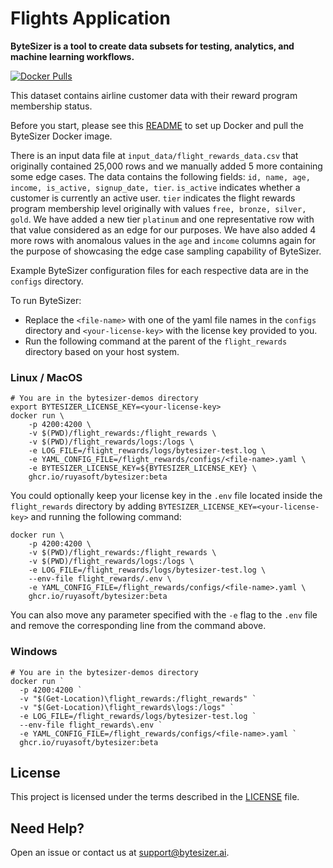 # Flights Application

**ByteSizer is a tool to create data subsets for testing, analytics, and machine learning workflows.**

[![Docker Pulls](https://img.shields.io/badge/docker-ready-blue)](https://github.com/orgs/ruyasoft/packages/container/package/bytesizer)

This dataset contains airline customer data with their reward program membership status.

Before you start, please see this [README](../README.md) to set up Docker and pull the ByteSizer Docker image.

There is an input data file at `input_data/flight_rewards_data.csv` that originally contained 25,000 rows and we manually added 5 more containing some edge cases.
The data contains the following fields: `id, name, age, income, is_active, signup_date, tier`. 
`is_active` indicates whether a customer is currently an active user.
`tier` indicates the flight rewards program membership level originally with values `free, bronze, silver, gold`. 
We have added a new tier `platinum` and one representative row with that value considered as an edge for our purposes.
We have also added 4 more rows with anomalous values in the `age` and `income` columns again for the purpose of showcasing the edge case sampling capability of ByteSizer.

Example ByteSizer configuration files for each respective data are in the `configs` directory.

To run ByteSizer:
* Replace the `<file-name>` with one of the yaml file names in the `configs` directory and `<your-license-key>` with the license key provided to you.
* Run the following command at the parent of the `flight_rewards` directory based on your host system.

### Linux / MacOS
```shell
# You are in the bytesizer-demos directory
export BYTESIZER_LICENSE_KEY=<your-license-key>
docker run \
    -p 4200:4200 \
    -v $(PWD)/flight_rewards:/flight_rewards \
    -v $(PWD)/flight_rewards/logs:/logs \
    -e LOG_FILE=/flight_rewards/logs/bytesizer-test.log \
    -e YAML_CONFIG_FILE=/flight_rewards/configs/<file-name>.yaml \
    -e BYTESIZER_LICENSE_KEY=${BYTESIZER_LICENSE_KEY} \
    ghcr.io/ruyasoft/bytesizer:beta
```

You could optionally keep your license key in the `.env` file located inside the `flight_rewards` directory by adding `BYTESIZER_LICENSE_KEY=<your-license-key>` and running the following command:
```shell
docker run \
    -p 4200:4200 \
    -v $(PWD)/flight_rewards:/flight_rewards \
    -v $(PWD)/flight_rewards/logs:/logs \
    -e LOG_FILE=/flight_rewards/logs/bytesizer-test.log \
    --env-file flight_rewards/.env \
    -e YAML_CONFIG_FILE=/flight_rewards/configs/<file-name>.yaml \
    ghcr.io/ruyasoft/bytesizer:beta
```
You can also move any parameter specified with the `-e` flag to the `.env` file and remove the corresponding line from the command above.

### Windows 
```shell
# You are in the bytesizer-demos directory
docker run `
  -p 4200:4200 `
  -v "$(Get-Location)\flight_rewards:/flight_rewards" `
  -v "$(Get-Location)\flight_rewards\logs:/logs" `
  -e LOG_FILE=/flight_rewards/logs/bytesizer-test.log `
  --env-file flight_rewards\.env `
  -e YAML_CONFIG_FILE=/flight_rewards/configs/<file-name>.yaml `
  ghcr.io/ruyasoft/bytesizer:beta
```

## License

This project is licensed under the terms described in the [LICENSE](LICENSE.txt) file.

## Need Help?

Open an issue or contact us at support@bytesizer.ai.
